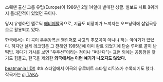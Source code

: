   

스웨덴 출신 그룹 유럽(Europe)이 1986년 2월 14일에 발매한 싱글. 빌보드 차트 8위까지 올라간적이 있었던 곡이다.

  

당시 유행하던 멜로딕 [헤비메탈](%ED%97%A4%EB%B9%84%EB%A9%94%ED%83%88.md)곡으로, 지금도 비장미가
느껴지는 오프닝덕에 삽입곡등으로 활용되고 있다.

  

한국에서는 이 곡이 [우주왕복선](%EC%9A%B0%EC%A3%BC%EC%99%95%EB%B3%B5%EC%84%A0.md)
[챌린저호](%EC%B1%8C%EB%A6%B0%EC%A0%80%ED%98%B8.md) 사고의 추모곡이 아니냐 하는 이야기가 있었다.
하지만 실제 레코딩은 그 전해인 1985년에 이미 완료 되었기에 단순 루머로 끝이 난 떡밥. 게다가 가사를 보면 "우주선"이라는 점이나
"떠난다"는 표현 외에는 공통점을 찾기도 힘들고, 한국을 제외한 **외국에서는 이런 얘기가 나오지도 않았다.**

  
  

  

[beatmania IIDX](beatmania%20IIDX.md) 4th 스타일에서 이곡의 유로비트 스타일 리믹스가 수록되기도 했다.
작곡가는 [dj TAKA](dj%20TAKA.md).

